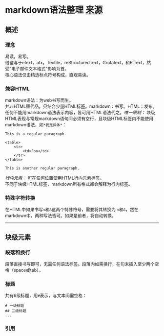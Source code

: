 # markdown语法整理 **[来源](http://daringfireball.net/projects/markdown/syntax)**

## 概述

### 理念

易读，易写。<br>
借鉴与于etext，atx，Textile，reStructuredText，Grutatext，和EtText，然受"电子邮件文本格式"影响为首。<br>
核心语法仅由精选标点符号构成，直观易读。

### 兼容HTML

markdown语法：为web书写而生。<br>
并非HTML替代品，只结合少量HTML标签。markdown：书写。HTML：发布。<br>
任何不能用markdown语法表示内容，皆可用HTML语法代之。_唯一限制：_ 块级HTML表现与常规markdown语句间必须有空行，且块级HTML标签内不能使用markdown语法，如`*我是斜体*`：

```
This is a regular paragraph.

<table>
    <tr>
        <td>Foo</td>
    </tr>
</table>

This is another regular paragraph.
```

_行内元素：_ 可在任何位置使用HTML行内元素标签。<br>
不同于块级HTML标签，markdown所有格式都会解释为行内标签。

### 特殊字符转换

在HTML中如果书写`<`和`&`这两个特殊符号，需要将其转换为 `<`和`&`，然在markdown中，两种写法皆可。如果是前者，将自动转换。

--------------------------------------------------------------------------------

## 块级元素

### 段落和换行

段落直接书写即可，无需任何语法标签。段落内如需换行，在句末插入至少两个空格（space或tab）。

### 标题

共有6级标题，用`#`表示，与文本间需空格：

```
# 一级标题
## 二级标题
...
```

### 引用
